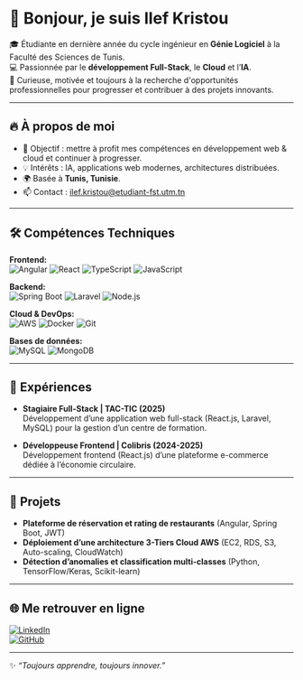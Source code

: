 # 👋 Bonjour, je suis Ilef Kristou  

🎓 Étudiante en dernière année du cycle ingénieur en **Génie Logiciel** à la Faculté des Sciences de Tunis.  
💻 Passionnée par le **développement Full-Stack**, le **Cloud** et l’**IA**.  
🚀 Curieuse, motivée et toujours à la recherche d'opportunités professionnelles pour progresser et contribuer à des projets innovants.  

---

## 🔥 À propos de moi
- 🎯 Objectif : mettre à profit mes compétences en développement web & cloud et continuer à progresser.  
- 💡 Intérêts : IA, applications web modernes, architectures distribuées.  
- 🌍 Basée à **Tunis, Tunisie**.  
- 📫 Contact : [ilef.kristou@etudiant-fst.utm.tn](mailto:ilef.kristou@etudiant-fst.utm.tn)  

---

## 🛠️ Compétences Techniques

**Frontend:**  
![Angular](https://img.shields.io/badge/Angular-DD0031?style=for-the-badge&logo=angular&logoColor=white)
![React](https://img.shields.io/badge/React-20232A?style=for-the-badge&logo=react&logoColor=61DAFB)
![TypeScript](https://img.shields.io/badge/TypeScript-007ACC?style=for-the-badge&logo=typescript&logoColor=white)
![JavaScript](https://img.shields.io/badge/JavaScript-F7DF1E?style=for-the-badge&logo=javascript&logoColor=black)

**Backend:**  
![Spring Boot](https://img.shields.io/badge/Spring_Boot-6DB33F?style=for-the-badge&logo=springboot&logoColor=white)
![Laravel](https://img.shields.io/badge/Laravel-FF2D20?style=for-the-badge&logo=laravel&logoColor=white)
![Node.js](https://img.shields.io/badge/Node.js-339933?style=for-the-badge&logo=nodedotjs&logoColor=white)

**Cloud & DevOps:**  
![AWS](https://img.shields.io/badge/AWS-232F3E?style=for-the-badge&logo=amazonaws&logoColor=white)
![Docker](https://img.shields.io/badge/Docker-2496ED?style=for-the-badge&logo=docker&logoColor=white)
![Git](https://img.shields.io/badge/Git-F05032?style=for-the-badge&logo=git&logoColor=white)

**Bases de données:**  
![MySQL](https://img.shields.io/badge/MySQL-4479A1?style=for-the-badge&logo=mysql&logoColor=white)
![MongoDB](https://img.shields.io/badge/MongoDB-47A248?style=for-the-badge&logo=mongodb&logoColor=white)

---

## 💼 Expériences
- **Stagiaire Full-Stack | TAC-TIC (2025)**  
  Développement d’une application web full-stack (React.js, Laravel, MySQL) pour la gestion d’un centre de formation.  

- **Développeuse Frontend | Colibris (2024-2025)**  
  Développement frontend (React.js) d’une plateforme e-commerce dédiée à l’économie circulaire.  

---

## 🚀 Projets
- **Plateforme de réservation et rating de restaurants** (Angular, Spring Boot, JWT)  
- **Déploiement d’une architecture 3-Tiers Cloud AWS** (EC2, RDS, S3, Auto-scaling, CloudWatch)  
- **Détection d’anomalies et classification multi-classes** (Python, TensorFlow/Keras, Scikit-learn)  

---

## 🌐 Me retrouver en ligne
[![LinkedIn](https://img.shields.io/badge/-LinkedIn-0A66C2?logo=linkedin&logoColor=white&style=flat)](https://www.linkedin.com/in/ilef-kristou-99374a302/)  
[![GitHub](https://img.shields.io/badge/-GitHub-181717?logo=github&logoColor=white&style=flat)](https://github.com/ilef-kristou)  

---
✨ *“Toujours apprendre, toujours innover.”*
